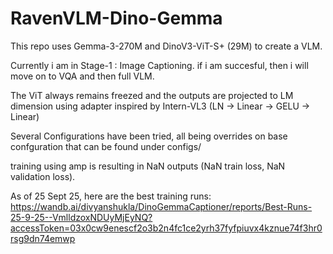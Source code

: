 # RavenVLM-Dino-Gemma

This repo uses Gemma-3-270M and DinoV3-ViT-S+ (29M) to create a VLM.

Currently i am in Stage-1 : Image Captioning. if i am succesful, then i will move on to VQA and then full VLM.

The ViT always remains freezed and the outputs are projected to LM dimension using adapter inspired by Intern-VL3 (LN -> Linear -> GELU -> Linear)

Several Configurations have been tried, all being overrides on base confguration that can be found under configs/

training using amp is resulting in NaN outputs (NaN train loss, NaN validation loss).

As of 25 Sept 25, here are the best training runs:
https://wandb.ai/divyanshukla/DinoGemmaCaptioner/reports/Best-Runs-25-9-25--VmlldzoxNDUyMjEyNQ?accessToken=03x0cw9enescf2o3b2n4fc1ce2yrh37fyfpiuvx4kznue74f3hr0rsg9dn74emwp





